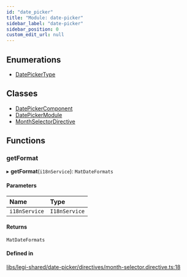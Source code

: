 ```yaml
---
id: "date_picker"
title: "Module: date-picker"
sidebar_label: "date-picker"
sidebar_position: 0
custom_edit_url: null
---
```


## Enumerations

- [DatePickerType](../enums/date_picker.DatePickerType)

## Classes

- [DatePickerComponent](../classes/date_picker.DatePickerComponent)
- [DatePickerModule](../classes/date_picker.DatePickerModule)
- [MonthSelectorDirective](../classes/date_picker.MonthSelectorDirective)

## Functions

### getFormat

▸ **getFormat**(`i18nService`): `MatDateFormats`

#### Parameters

| Name | Type |
| :------ | :------ |
| `i18nService` | `I18nService` |

#### Returns

`MatDateFormats`

#### Defined in

[libs/legi-shared/date-picker/directives/month-selector.directive.ts:18](https://github.com/cognizone/ng-cognizone/blob/0401c67/libs/legi-shared/date-picker/directives/month-selector.directive.ts#L18)
